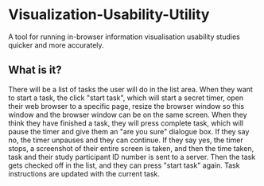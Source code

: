 # Visualization-Usability-Utility
A tool for running in-browser information visualisation usability studies quicker and more accurately.

## What is it?
There will be a list of tasks the user will do in the list area. When they want to start a task, the click "start task", which will start a secret timer, open their web browser to a specific page, resize the browser window so this window and the browser window can be on the same screen.
When they think they have finished a task, they will press complete task, which will pause the timer and give them an "are you sure" dialogue box.
If they say no, the timer unpauses and they can continue.
If they say yes, the timer stops, a screenshot of their entire screen is taken, and then the time taken, task and their study participant ID number is sent to a server.
Then the task gets checked off in the list, and they can press "start task" again.
Task instructions are updated with the current task.